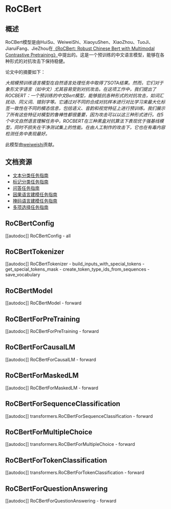 <!--版权2022年HuggingFace团队。保留所有权利。
根据Apache许可证第2.0版（“许可证”）获得许可；除非符合许可证，否则您不得使用此文件。您可以在以下位置获取许可证的副本
http://www.apache.org/licenses/LICENSE-2.0
除非适用法律要求或书面同意，根据许可证分发的软件是根据“按原样”基础分发的，不附带任何明示或暗示的担保或条件。请参阅许可证以了解特定语言下的权限和限制。
⚠️请注意，此文件是Markdown格式，但包含了我们文档生成器（类似于MDX）的特定语法，可能无法在您的Markdown查看器中正确渲染。
-->
# RoCBert

## 概述

RoCBert模型是由HuiSu、WeiweiShi、XiaoyuShen、XiaoZhou、TuoJi、JiaruiFang、JieZhou在[《RoCBert: Robust Chinese Bert with Multimodal Contrastive Pretraining》](https://aclanthology.org/2022.acl-long.65.pdf)中提出的。这是一个预训练的中文语言模型，能够在各种形式的对抗攻击下保持稳健。

论文中的摘要如下：

*大规模预训练语言模型在自然语言处理任务中取得了SOTA结果。然而，它们对于象形文字语言（如中文）尤其容易受到对抗攻击。在这项工作中，我们提出了ROCBERT：一个预训练的中文Bert模型，能够抵抗各种形式的对抗攻击，如词汇扰动、同义词、错别字等。它通过对不同的合成对抗样本进行对比学习来最大化标签一致性在不同的模态信息，包括语义、音韵和视觉特征上进行预训练。我们展示了所有这些特征对模型的鲁棒性都很重要，因为攻击可以以这三种形式进行。在5个中文自然语言理解任务中，ROCBERT在三种黑盒对抗算法下表现优于强基线模型，同时不损失在干净测试集上的性能。在由人工制作的攻击下，它也在有毒内容检测任务中表现最好。*

此模型由[weiweishi](https://huggingface.co/weiweishi)贡献。


## 文档资源

- [文本分类任务指南](../tasks/sequence_classification)
- [标记分类任务指南](../tasks/token_classification)
- [问答任务指南](../tasks/question_answering)
- [因果语言建模任务指南](../tasks/language_modeling)
- [掩码语言建模任务指南](../tasks/masked_language_modeling)
- [多项选择任务指南](../tasks/multiple_choice)

## RoCBertConfig

[[autodoc]] RoCBertConfig
    - all


## RoCBertTokenizer

[[autodoc]] RoCBertTokenizer
    - build_inputs_with_special_tokens
    - get_special_tokens_mask
    - create_token_type_ids_from_sequences
    - save_vocabulary


## RoCBertModel

[[autodoc]] RoCBertModel
    - forward


## RoCBertForPreTraining

[[autodoc]] RoCBertForPreTraining
    - forward


## RoCBertForCausalLM

[[autodoc]] RoCBertForCausalLM
    - forward


## RoCBertForMaskedLM

[[autodoc]] RoCBertForMaskedLM
    - forward


## RoCBertForSequenceClassification

[[autodoc]] transformers.RoCBertForSequenceClassification
    - forward

## RoCBertForMultipleChoice

[[autodoc]] transformers.RoCBertForMultipleChoice
    - forward


## RoCBertForTokenClassification

[[autodoc]] transformers.RoCBertForTokenClassification
    - forward


## RoCBertForQuestionAnswering

[[autodoc]] RoCBertForQuestionAnswering
    - forward